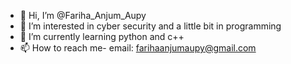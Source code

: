 - 👋 Hi, I’m @Fariha_Anjum_Aupy
- 👀 I’m interested in cyber security and a little bit in programming
- 🌱 I’m currently learning python and c++
- 📫 How to reach me- email: farihaanjumaupy@gmail.com

<!---
noobfornow/noobfornow is a ✨ special ✨ repository because its `README.md` (this file) appears on your GitHub profile.
You can click the Preview link to take a look at your changes.
--->
